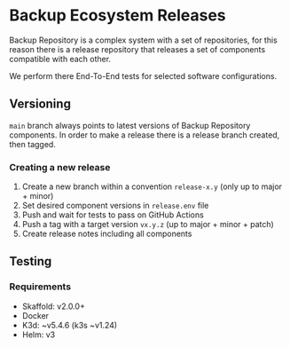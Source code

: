 Backup Ecosystem Releases
=========================

Backup Repository is a complex system with a set of repositories, for this reason there is a release repository that releases a set of components compatible with each other.

We perform there End-To-End tests for selected software configurations.

Versioning
----------

`main` branch always points to latest versions of Backup Repository components.
In order to make a release there is a release branch created, then tagged.

### Creating a new release

1. Create a new branch within a convention `release-x.y` (only up to major + minor)
2. Set desired component versions in `release.env` file
3. Push and wait for tests to pass on GitHub Actions
4. Push a tag with a target version `vx.y.z` (up to major + minor + patch)
5. Create release notes including all components

Testing
-------

### Requirements

- Skaffold: v2.0.0+
- Docker
- K3d: ~v5.4.6 (k3s ~v1.24)
- Helm: v3
